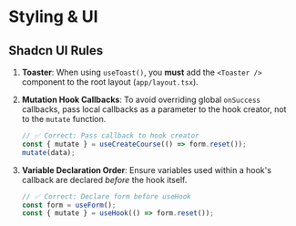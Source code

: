 # Styling & UI

## Shadcn UI Rules

1.  **Toaster**: When using `useToast()`, you **must** add the `<Toaster />` component to the root layout (`app/layout.tsx`).

2.  **Mutation Hook Callbacks**: To avoid overriding global `onSuccess` callbacks, pass local callbacks as a parameter to the hook creator, not to the `mutate` function.

    ```typescript
    // ✅ Correct: Pass callback to hook creator
    const { mutate } = useCreateCourse(() => form.reset());
    mutate(data);
    ```

3.  **Variable Declaration Order**: Ensure variables used within a hook's callback are declared *before* the hook itself.

    ```typescript
    // ✅ Correct: Declare form before useHook
    const form = useForm();
    const { mutate } = useHook(() => form.reset());
    ```